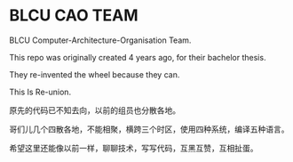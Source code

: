 BLCU CAO TEAM 
=============

BLCU Computer-Architecture-Organisation Team.

This repo was originally created 4 years ago, for their bachelor thesis.

They re-invented the wheel because they can.

This Is Re-union.

原先的代码已不知去向，以前的组员也分散各地。

哥们儿几个四散各地，不能相聚，横跨三个时区，使用四种系统，编译五种语言。

希望这里还能像以前一样，聊聊技术，写写代码，互黑互赞，互相扯蛋。




